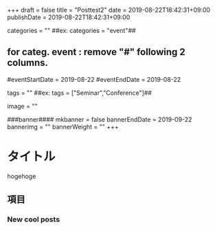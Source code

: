 +++
draft = false
title =  "Posttest2"
date = 2019-08-22T18:42:31+09:00
publishDate = 2019-08-22T18:42:31+09:00

categories = ""
##ex:  categories = "event"##
## for categ. event : remove "#" following 2 columns. ##
#eventStartDate = 2019-08-22
#eventEndDate = 2019-08-22

tags = ""
##ex: tags = ["Seminar","Conference"]##

image = ""

###banner####
mkbanner = false
bannerEndDate = 2019-09-22
bannerimg = ""
bannerWeight = ""
+++

# タイトル
hogehoge
## 項目

### New cool posts


